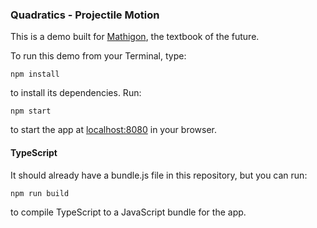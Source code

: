 ### Quadratics - Projectile Motion

This is a demo built for [Mathigon](https://mathigon.org/course/quadratics/introduction), the textbook of the future.

To run this demo from your Terminal, type:

```
npm install
```

to install its dependencies. Run:

```
npm start
```

to start the app at [localhost:8080](http://localhost:8080) in your browser.

#### TypeScript

It should already have a bundle.js file in this repository, but you can run:

```
npm run build
```

to compile TypeScript to a JavaScript bundle for the app.
